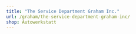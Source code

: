 ```yaml
---
title: "The Service Department Graham Inc."
url: /graham/the-service-department-graham-inc/
shop: Autowerkstatt
---
```

